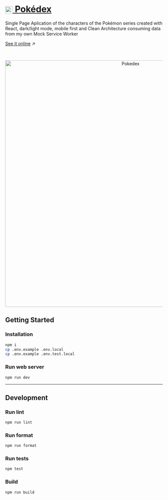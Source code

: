 <h1> <a href="https://pokedex.giodelabarrera.vercel.app" alt="Pokédex"><img src="https://cloud.githubusercontent.com/assets/1094151/17297180/9f2950ca-57d2-11e6-9bd3-d3f15ae7aeb7.png" width="24px" style="vertical-align: middle;"/> Pokédex</a> </h1>

Single Page Aplication of the characters of the Pokémon series created with React, dark/light mode, mobile first and Clean Architecture consuming data from my own Mock Service Worker

[See it online](https://pokedex.giodelabarrera.vercel.app)️ ↗️

<br/>
<p align="center">
    <img width="786" alt="Pokedex" src="https://user-images.githubusercontent.com/1263588/106155585-21c27680-6181-11eb-9277-ad969071bc66.gif">
</p>


## Getting Started

### Installation

```sh
npm i
cp .env.example .env.local
cp .env.example .env.test.local
```

### Run web server

```sh
npm run dev
```

---

## Development

### Run lint

```sh
npm run lint
```

### Run format

```sh
npm run format
```

### Run tests

```sh
npm test
```

### Build

```sh
npm run build
```

